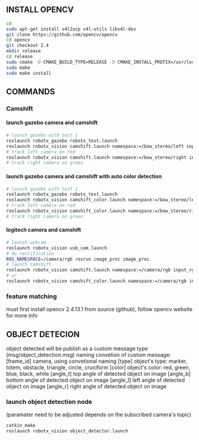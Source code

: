 INSTALL OPENCV
--------------
```bash
cd
sudo apt-get install v4l2ucp v4l-utils libv4l-dev
git clone https://github.com/opencv/opencv
cd opencv
git checkout 2.4
mkdir release
cd release
sudo cmake -D CMAKE_BUILD_TYPE=RELEASE -D CMAKE_INSTALL_PREFIX=/usr/local ..
sudo make
sudo make install
```

COMMANDS
--------

### Camshift ###
#### launch gazebo camera and camshift ####
```bash
# launch gazebo with test 1
roslaunch robotx_gazebo robotx_test.launch
roslaunch robotx_vision camshift.launch namespace:=/bow_stereo/left input_rgb_image:=image_raw
# track left camera on red
roslaunch robotx_vision camshift.launch namespace:=/bow_stereo/right input_rgb_image:=image_raw
# track right camera on green
```
#### launch gazebo camera and camshift with auto color detection ####
```bash
# launch gazebo with test 1
roslaunch robotx_gazebo robotx_test.launch
roslaunch robotx_vision camshift_color.launch namespace:=/bow_stereo/left input_rgb_image:=image_raw color_under_detect:=red
# track left camera on red
roslaunch robotx_vision camshift_color.launch namespace:=/bow_stereo/right input_rgb_image:=image_raw color_under_detect:=green
# track right camera on green
```

#### logitech camera and camshift ####
```bash
# launch webcam
roslaunch robotx_vision usb_cam.launch
# do rectification
ROS_NAMESPACE=/camera/rgb rosrun image_proc image_proc
# launch camshift
roslaunch robotx_vision camshift.launch namespace:=/camera/rgb input_rgb_image:=image_rect_color
# or 
roslaunch robotx_vision camshift_color.launch namespace:=/camera/rgb input_rgb_image:=image_rect_color color_under_detect:=red
```

### feature matching ###
must first install opencv 2.4.13.1 from source (github),
follow opencv website for more info

OBJECT DETECION
--------
object detected will be publish as a custom message type (msg/object_detection.msg)
naming convetion of custom message:
	[frame_id] camera, using convetional naming
	[type]     object's type: marker, totem, obstacle, triangle, circle, cruciform
	[color]    object's color: red, green, blue, black, white
	[angle_t]  top angle of detected object on image
	[angle_b]  bottom angle of detected object on image
	[angle_l]  left angle of detected object on image
	[angle_r]  right angle of detected object on image
### launch object detection node ###
(paramater need to be adjusted depends on the subscribed camera's topic)
```bash
catkin_make
roslaunch robotx_vision object_detector.launch
``` 
